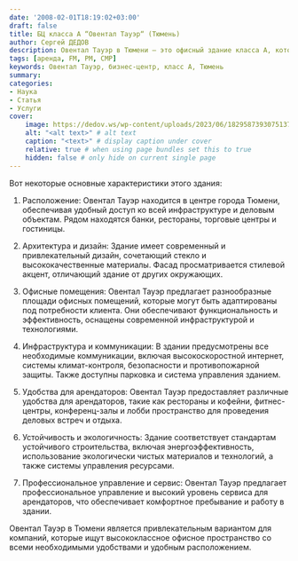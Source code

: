 ```yaml
---
date: '2008-02-01T18:19:02+03:00'
draft: false
title: БЦ класса А “Овентал Тауэр“ (Тюмень)
author: Сергей ДЕДОВ
description: Овентал Тауэр в Тюмени – это офисный здание класса А, которое предлагает современное и комфортное пространство для работы различных компаний
tags: [аренда, FM, PM, СМР]
keywords: Овентал Тауэр, бизнес-центр, класс А, Тюмень
summary:
categories:
- Наука
- Статья
- Услуги
cover:
    image: https://dedov.ws/wp-content/uploads/2023/06/1829587393075137_35fe-768x1024.jpg
    alt: "<alt text>" # alt text
    caption: "<text>" # display caption under cover
    relative: true # when using page bundles set this to true
    hidden: false # only hide on current single page
---
```


Вот некоторые основные характеристики этого здания:

1. Расположение: Овентал Тауэр находится в центре города Тюмени, обеспечивая удобный доступ ко всей инфраструктуре и деловым объектам. Рядом находятся банки, рестораны, торговые центры и гостиницы.

2. Архитектура и дизайн: Здание имеет современный и привлекательный дизайн, сочетающий стекло и высококачественные материалы. Фасад просматривается стилевой акцент, отличающий здание от других окружающих.

3. Офисные помещения: Овентал Тауэр предлагает разнообразные площади офисных помещений, которые могут быть адаптированы под потребности клиента. Они обеспечивают функциональность и эффективность, оснащены современной инфраструктурой и технологиями.

4. Инфраструктура и коммуникации: В здании предусмотрены все необходимые коммуникации, включая высокоскоростной интернет, системы климат-контроля, безопасности и противопожарной защиты. Также доступны парковка и система управления зданием.

5. Удобства для арендаторов: Овентал Тауэр предоставляет различные удобства для арендаторов, такие как рестораны и кофейни, фитнес-центры, конференц-залы и лобби пространство для проведения деловых встреч и отдыха.

6. Устойчивость и экологичность: Здание соответствует стандартам устойчивого строительства, включая энергоэффективность, использование экологически чистых материалов и технологий, а также системы управления ресурсами.

7. Профессиональное управление и сервис: Овентал Тауэр предлагает профессиональное управление и высокий уровень сервиса для арендаторов, что обеспечивает комфортное пребывание и работу в здании.

Овентал Тауэр в Тюмени является привлекательным вариантом для компаний, которые ищут высококлассное офисное пространство со всеми необходимыми удобствами и удобным расположением.